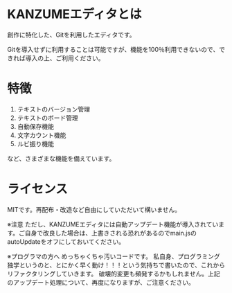 # KANZUMEエディタとは

創作に特化した、Gitを利用したエディタです。

Gitを導入せずに利用することは可能ですが、機能を100％利用できないので、できれば導入の上、ご利用ください。

# 特徴

1. テキストのバージョン管理
2. テキストのボード管理
3. 自動保存機能
4. 文字カウント機能
5. ルビ振り機能

など、さまざまな機能を備えています。

# ライセンス

MITです。再配布・改造など自由にしていただいて構いません。

※注意
ただし、KANZUMEエディタには自動アップデート機能が導入されています。ご自身で改良した場合は、上書きされる恐れがあるのでmain.jsのautoUpdateをオフにしておいてください。

※プログラマの方へ
めっちゃくちゃ汚いコードです。
私自身、プログラミング独学というのと、とにかく早く動け！！！という気持ちで書いたので、これからリファクタリングしていきます。
破壊的変更も頻発するかもしれません。上記のアップデート処理について、再度になりますが、ご注意ください。
